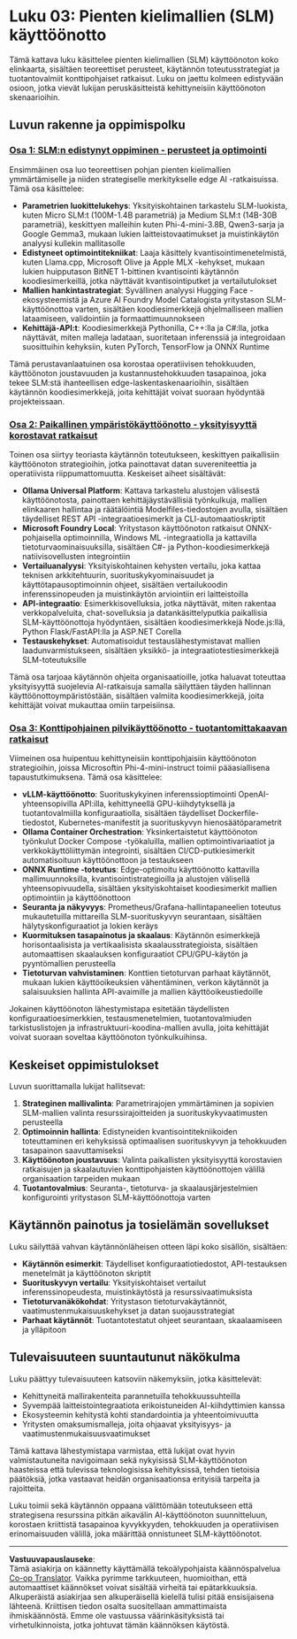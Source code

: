 <!--
CO_OP_TRANSLATOR_METADATA:
{
  "original_hash": "6cf75ae5b01949656a3ad41425c7ffe4",
  "translation_date": "2025-09-18T10:38:48+00:00",
  "source_file": "Module03/README.md",
  "language_code": "fi"
}
-->
# Luku 03: Pienten kielimallien (SLM) käyttöönotto

Tämä kattava luku käsittelee pienten kielimallien (SLM) käyttöönoton koko elinkaarta, sisältäen teoreettiset perusteet, käytännön toteutusstrategiat ja tuotantovalmiit konttipohjaiset ratkaisut. Luku on jaettu kolmeen edistyvään osioon, jotka vievät lukijan peruskäsitteistä kehittyneisiin käyttöönoton skenaarioihin.

## Luvun rakenne ja oppimispolku

### **[Osa 1: SLM:n edistynyt oppiminen - perusteet ja optimointi](./01.SLMAdvancedLearning.md)**
Ensimmäinen osa luo teoreettisen pohjan pienten kielimallien ymmärtämiselle ja niiden strategiselle merkitykselle edge AI -ratkaisuissa. Tämä osa käsittelee:

- **Parametrien luokittelukehys**: Yksityiskohtainen tarkastelu SLM-luokista, kuten Micro SLM:t (100M-1.4B parametriä) ja Medium SLM:t (14B-30B parametriä), keskittyen malleihin kuten Phi-4-mini-3.8B, Qwen3-sarja ja Google Gemma3, mukaan lukien laitteistovaatimukset ja muistinkäytön analyysi kullekin mallitasolle
- **Edistyneet optimointitekniikat**: Laaja käsittely kvantisointimenetelmistä, kuten Llama.cpp, Microsoft Olive ja Apple MLX -kehykset, mukaan lukien huipputason BitNET 1-bittinen kvantisointi käytännön koodiesimerkeillä, jotka näyttävät kvantisointiputket ja vertailutulokset
- **Mallien hankintastrategiat**: Syvällinen analyysi Hugging Face -ekosysteemistä ja Azure AI Foundry Model Catalogista yritystason SLM-käyttöönottoa varten, sisältäen koodiesimerkkejä ohjelmalliseen mallien lataamiseen, validointiin ja formaattimuunnokseen
- **Kehittäjä-API:t**: Koodiesimerkkejä Pythonilla, C++:lla ja C#:lla, jotka näyttävät, miten malleja ladataan, suoritetaan inferenssiä ja integroidaan suosittuihin kehyksiin, kuten PyTorch, TensorFlow ja ONNX Runtime

Tämä perustavanlaatuinen osa korostaa operatiivisen tehokkuuden, käyttöönoton joustavuuden ja kustannustehokkuuden tasapainoa, joka tekee SLM:stä ihanteellisen edge-laskentaskenaarioihin, sisältäen käytännön koodiesimerkkejä, joita kehittäjät voivat suoraan hyödyntää projekteissaan.

### **[Osa 2: Paikallinen ympäristökäyttöönotto - yksityisyyttä korostavat ratkaisut](./02.DeployingSLMinLocalEnv.md)**
Toinen osa siirtyy teoriasta käytännön toteutukseen, keskittyen paikallisiin käyttöönoton strategioihin, jotka painottavat datan suvereniteettia ja operatiivista riippumattomuutta. Keskeiset aiheet sisältävät:

- **Ollama Universal Platform**: Kattava tarkastelu alustojen välisestä käyttöönotosta, painottaen kehittäjäystävällisiä työnkulkuja, mallien elinkaaren hallintaa ja räätälöintiä Modelfiles-tiedostojen avulla, sisältäen täydelliset REST API -integraatioesimerkit ja CLI-automaatioskriptit
- **Microsoft Foundry Local**: Yritystason käyttöönoton ratkaisut ONNX-pohjaisella optimoinnilla, Windows ML -integraatiolla ja kattavilla tietoturvaominaisuuksilla, sisältäen C#- ja Python-koodiesimerkkejä natiivisovellusten integrointiin
- **Vertailuanalyysi**: Yksityiskohtainen kehysten vertailu, joka kattaa teknisen arkkitehtuurin, suorituskykyominaisuudet ja käyttötapausoptimoinnin ohjeet, sisältäen vertailukoodin inferenssinopeuden ja muistinkäytön arviointiin eri laitteistoilla
- **API-integraatio**: Esimerkkisovelluksia, jotka näyttävät, miten rakentaa verkkopalveluita, chat-sovelluksia ja datankäsittelyputkia paikallisia SLM-käyttöönottoja hyödyntäen, sisältäen koodiesimerkkejä Node.js:llä, Python Flask/FastAPI:lla ja ASP.NET Corella
- **Testauskehykset**: Automatisoidut testauslähestymistavat mallien laadunvarmistukseen, sisältäen yksikkö- ja integraatiotestiesimerkkejä SLM-toteutuksille

Tämä osa tarjoaa käytännön ohjeita organisaatioille, jotka haluavat toteuttaa yksityisyyttä suojelevia AI-ratkaisuja samalla säilyttäen täyden hallinnan käyttöönottoympäristöstään, sisältäen valmiita koodiesimerkkejä, joita kehittäjät voivat mukauttaa omiin tarpeisiinsa.

### **[Osa 3: Konttipohjainen pilvikäyttöönotto - tuotantomittakaavan ratkaisut](./03.DeployingSLMinCloud.md)**
Viimeinen osa huipentuu kehittyneisiin konttipohjaisiin käyttöönoton strategioihin, joissa Microsoftin Phi-4-mini-instruct toimii pääasiallisena tapaustutkimuksena. Tämä osa käsittelee:

- **vLLM-käyttöönotto**: Suorituskykyinen inferenssioptimointi OpenAI-yhteensopivilla API:illa, kehittyneellä GPU-kiihdytyksellä ja tuotantovalmiilla konfiguraatiolla, sisältäen täydelliset Dockerfile-tiedostot, Kubernetes-manifestit ja suorituskyvyn hienosäätöparametrit
- **Ollama Container Orchestration**: Yksinkertaistetut käyttöönoton työnkulut Docker Compose -työkaluilla, mallien optimointivariaatiot ja verkkokäyttöliittymän integrointi, sisältäen CI/CD-putkiesimerkit automatisoituun käyttöönottoon ja testaukseen
- **ONNX Runtime -toteutus**: Edge-optimoitu käyttöönotto kattavilla mallimuunnoksilla, kvantisointistrategioilla ja alustojen välisellä yhteensopivuudella, sisältäen yksityiskohtaiset koodiesimerkit mallien optimointiin ja käyttöönottoon
- **Seuranta ja näkyvyys**: Prometheus/Grafana-hallintapaneelien toteutus mukautetuilla mittareilla SLM-suorituskyvyn seurantaan, sisältäen hälytyskonfiguraatiot ja lokien keräys
- **Kuormituksen tasapainotus ja skaalaus**: Käytännön esimerkkejä horisontaalisista ja vertikaalisista skaalausstrategioista, sisältäen automaattisen skaalauksen konfiguraatiot CPU/GPU-käytön ja pyyntömallien perusteella
- **Tietoturvan vahvistaminen**: Konttien tietoturvan parhaat käytännöt, mukaan lukien käyttöoikeuksien vähentäminen, verkon käytännöt ja salaisuuksien hallinta API-avaimille ja mallien käyttöoikeustiedoille

Jokainen käyttöönoton lähestymistapa esitetään täydellisten konfiguraatioesimerkkien, testausmenetelmien, tuotantovalmiuden tarkistuslistojen ja infrastruktuuri-koodina-mallien avulla, joita kehittäjät voivat suoraan soveltaa käyttöönoton työnkulkuihinsa.

## Keskeiset oppimistulokset

Luvun suorittamalla lukijat hallitsevat:

1. **Strateginen mallivalinta**: Parametrirajojen ymmärtäminen ja sopivien SLM-mallien valinta resurssirajoitteiden ja suorituskykyvaatimusten perusteella
2. **Optimoinnin hallinta**: Edistyneiden kvantisointitekniikoiden toteuttaminen eri kehyksissä optimaalisen suorituskyvyn ja tehokkuuden tasapainon saavuttamiseksi
3. **Käyttöönoton joustavuus**: Valinta paikallisten yksityisyyttä korostavien ratkaisujen ja skaalautuvien konttipohjaisten käyttöönottojen välillä organisaation tarpeiden mukaan
4. **Tuotantovalmius**: Seuranta-, tietoturva- ja skaalausjärjestelmien konfigurointi yritystason SLM-käyttöönottoja varten

## Käytännön painotus ja tosielämän sovellukset

Luku säilyttää vahvan käytännönläheisen otteen läpi koko sisällön, sisältäen:

- **Käytännön esimerkit**: Täydelliset konfiguraatiotiedostot, API-testauksen menetelmät ja käyttöönoton skriptit
- **Suorituskyvyn vertailu**: Yksityiskohtaiset vertailut inferenssinopeudesta, muistinkäytöstä ja resurssivaatimuksista
- **Tietoturvanäkökohdat**: Yritystason tietoturvakäytännöt, vaatimustenmukaisuuskehykset ja datan suojausstrategiat
- **Parhaat käytännöt**: Tuotantotestatut ohjeet seurantaan, skaalaamiseen ja ylläpitoon

## Tulevaisuuteen suuntautunut näkökulma

Luku päättyy tulevaisuuteen katsoviin näkemyksiin, jotka käsittelevät:

- Kehittyneitä mallirakenteita parannetuilla tehokkuussuhteilla
- Syvempää laitteistointegraatiota erikoistuneiden AI-kiihdyttimien kanssa
- Ekosysteemin kehitystä kohti standardointia ja yhteentoimivuutta
- Yritysten omaksumismalleja, joita ohjaavat yksityisyys- ja vaatimustenmukaisuusvaatimukset

Tämä kattava lähestymistapa varmistaa, että lukijat ovat hyvin valmistautuneita navigoimaan sekä nykyisissä SLM-käyttöönoton haasteissa että tulevissa teknologisissa kehityksissä, tehden tietoisia päätöksiä, jotka vastaavat heidän organisaationsa erityisiä tarpeita ja rajoitteita.

Luku toimii sekä käytännön oppaana välittömään toteutukseen että strategisena resurssina pitkän aikavälin AI-käyttöönoton suunnitteluun, korostaen kriittistä tasapainoa kyvykkyyden, tehokkuuden ja operatiivisen erinomaisuuden välillä, joka määrittää onnistuneet SLM-käyttöönotot.

---

**Vastuuvapauslauseke**:  
Tämä asiakirja on käännetty käyttämällä tekoälypohjaista käännöspalvelua [Co-op Translator](https://github.com/Azure/co-op-translator). Vaikka pyrimme tarkkuuteen, huomioithan, että automaattiset käännökset voivat sisältää virheitä tai epätarkkuuksia. Alkuperäistä asiakirjaa sen alkuperäisellä kielellä tulisi pitää ensisijaisena lähteenä. Kriittisen tiedon osalta suositellaan ammattimaista ihmiskäännöstä. Emme ole vastuussa väärinkäsityksistä tai virhetulkinnoista, jotka johtuvat tämän käännöksen käytöstä.